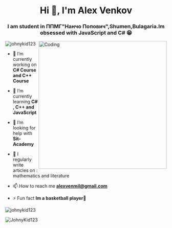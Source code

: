 <h1 align="center">Hi 👋, I'm Alex Venkov</h1>
<h3 align="center">I am student in ППМГ"Нанчо Попович",Shumen,Bulagaria.Im obsessed with JavaScript and C# 😁</h3>

<img align="right" alt="Coding" width="400" src="https://undo.io/media/uploads/files/Frustrated_programmer.gif">
<p align="left"> <img src="https://komarev.com/ghpvc/?username=johnykid123&label=Profile%20views&color=2acadf&style=plastic" alt="johnykid123" /> </p>

- 🔭 I’m currently working on **C# Course and C++ Course**

- 🌱 I’m currently learning **C# , C++ and JavaScript**

- 🤝 I’m looking for help with **Sit-Academy**

- 📝 I regularly write articles on : mathematics and literature

- 📫 How to reach me **alexvenmil@gmail.com**

- ⚡ Fun fact **Im a basketball player🏀**


<p><img align="centre" src="https://github-readme-streak-stats.herokuapp.com/?user=johnykid123&" alt="johnykid123" /></p>





<p align="centre"> <img src="https://github-readme-stats.vercel.app/api?username=JohnyKid123&show_icons=true&theme=great-gatsby" alt="JohnyKid123" />

